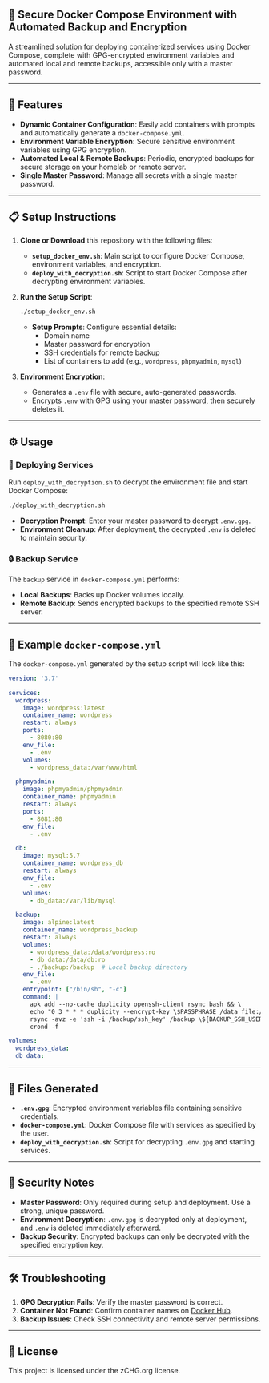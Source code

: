 
## 🚀 Secure Docker Compose Environment with Automated Backup and Encryption

A streamlined solution for deploying containerized services using Docker Compose, complete with GPG-encrypted environment variables and automated local and remote backups, accessible only with a master password.

---

## 🌟 Features

- **Dynamic Container Configuration**: Easily add containers with prompts and automatically generate a `docker-compose.yml`.
- **Environment Variable Encryption**: Secure sensitive environment variables using GPG encryption.
- **Automated Local & Remote Backups**: Periodic, encrypted backups for secure storage on your homelab or remote server.
- **Single Master Password**: Manage all secrets with a single master password.

---

## 📋 Setup Instructions

1. **Clone or Download** this repository with the following files:
   - **`setup_docker_env.sh`**: Main script to configure Docker Compose, environment variables, and encryption.
   - **`deploy_with_decryption.sh`**: Script to start Docker Compose after decrypting environment variables.

2. **Run the Setup Script**:
   ```bash
   ./setup_docker_env.sh
   ```
   - **Setup Prompts**: Configure essential details:
     - Domain name
     - Master password for encryption
     - SSH credentials for remote backup
     - List of containers to add (e.g., `wordpress`, `phpmyadmin`, `mysql`)

3. **Environment Encryption**:
   - Generates a `.env` file with secure, auto-generated passwords.
   - Encrypts `.env` with GPG using your master password, then securely deletes it.

---

## ⚙️ Usage

### 🚀 Deploying Services

Run `deploy_with_decryption.sh` to decrypt the environment file and start Docker Compose:
```bash
./deploy_with_decryption.sh
```
- **Decryption Prompt**: Enter your master password to decrypt `.env.gpg`.
- **Environment Cleanup**: After deployment, the decrypted `.env` is deleted to maintain security.

### 🔒 Backup Service

The `backup` service in `docker-compose.yml` performs:
- **Local Backups**: Backs up Docker volumes locally.
- **Remote Backup**: Sends encrypted backups to the specified remote SSH server.

---

## 🔧 Example `docker-compose.yml`

The `docker-compose.yml` generated by the setup script will look like this:

```yaml
version: '3.7'

services:
  wordpress:
    image: wordpress:latest
    container_name: wordpress
    restart: always
    ports:
      - 8080:80
    env_file:
      - .env
    volumes:
      - wordpress_data:/var/www/html

  phpmyadmin:
    image: phpmyadmin/phpmyadmin
    container_name: phpmyadmin
    restart: always
    ports:
      - 8081:80
    env_file:
      - .env

  db:
    image: mysql:5.7
    container_name: wordpress_db
    restart: always
    env_file:
      - .env
    volumes:
      - db_data:/var/lib/mysql

  backup:
    image: alpine:latest
    container_name: wordpress_backup
    restart: always
    volumes:
      - wordpress_data:/data/wordpress:ro
      - db_data:/data/db:ro
      - ./backup:/backup  # Local backup directory
    env_file:
      - .env
    entrypoint: ["/bin/sh", "-c"]
    command: |
      apk add --no-cache duplicity openssh-client rsync bash && \
      echo "0 3 * * * duplicity --encrypt-key \$PASSPHRASE /data file:///backup && \
      rsync -avz -e 'ssh -i /backup/ssh_key' /backup \${BACKUP_SSH_USER}@\${BACKUP_SSH_HOST}:\${BACKUP_SSH_PATH}" | crontab - && \
      crond -f

volumes:
  wordpress_data:
  db_data:
```

---

## 📄 Files Generated

- **`.env.gpg`**: Encrypted environment variables file containing sensitive credentials.
- **`docker-compose.yml`**: Docker Compose file with services as specified by the user.
- **`deploy_with_decryption.sh`**: Script for decrypting `.env.gpg` and starting services.

---

## 🔐 Security Notes

- **Master Password**: Only required during setup and deployment. Use a strong, unique password.
- **Environment Decryption**: `.env.gpg` is decrypted only at deployment, and `.env` is deleted immediately afterward.
- **Backup Security**: Encrypted backups can only be decrypted with the specified encryption key.

---

## 🛠 Troubleshooting

1. **GPG Decryption Fails**: Verify the master password is correct.
2. **Container Not Found**: Confirm container names on [Docker Hub](https://hub.docker.com/search).
3. **Backup Issues**: Check SSH connectivity and remote server permissions.

---

## 📜 License

This project is licensed under the zCHG.org license.
```
